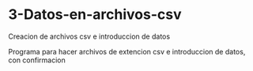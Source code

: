 # 3-Datos-en-archivos-csv
Creacion de archivos csv e introduccion de datos

Programa para hacer archivos de extencion csv
e introduccion de datos, con confirmacion
